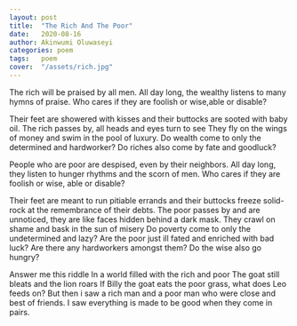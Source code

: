 ```yaml
---
layout: post
title:  "The Rich And The Poor"
date:   2020-08-16
author: Akinwumi Oluwaseyi
categories: poem
tags:	poem
cover:  "/assets/rich.jpg"
---
```



The rich will be praised by all men.
All day long, the wealthy listens to many hymns of praise.
Who cares if they are foolish or wise,able or disable?

Their feet are showered with kisses and their buttocks are sooted with baby oil.
The rich passes by, all heads and eyes turn to see
They fly on the wings of money and swim in the pool of luxury.
Do wealth come to only the determined and hardworker?
Do riches also come by fate and goodluck?

People who are poor are despised, even by their neighbors.
All day long, they listen to hunger rhythms and the scorn of men.
Who cares if they are foolish or wise, able or disable?

Their feet are meant to run pitiable errands and their buttocks freeze solid-rock at the remembrance of their debts.
The poor passes by and are unnoticed, they are like faces hidden behind a dark mask.
They crawl on shame and bask in the sun of misery
Do poverty come to only the undetermined and lazy?
Are the poor just ill fated and enriched with bad luck?
Are there any hardworkers amongst them?
Do the wise also go hungry?

Answer me this riddle
In a world filled with the rich and poor
The goat still bleats and the lion roars
If Billy the goat eats the poor grass, what does Leo feeds on?
But then i saw a rich man and a poor man who were close and best of friends.
I saw everything is made to be good when they come in pairs.
                      
